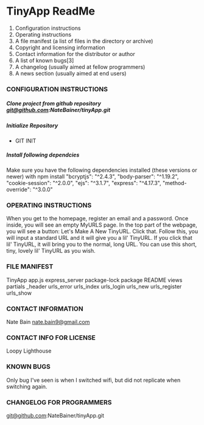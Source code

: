 # TinyApp ReadMe

1. Configuration instructions
2. Operating instructions
3. A file manifest (a list of files in the directory or archive)
4. Copyright and licensing information
5. Contact information for the distributor or author
6. A list of known bugs[3]
7. A changelog (usually aimed at fellow programmers)
8. A news section (usually aimed at end users)

### CONFIGURATION INSTRUCTIONS

  ##### Clone project from github repository git@github.com:NateBainer/tinyApp.git

  ##### Initialize Repository 
  - GIT INIT

  ##### Install following dependcies
  Make sure you have the following dependencies installed (these versions or newer) with npm install
    "bcryptjs": "^2.4.3",
    "body-parser": "^1.19.2",
    "cookie-session": "^2.0.0",
    "ejs": "^3.1.7",
    "express": "^4.17.3",
    "method-override": "^3.0.0"

### OPERATING INSTRUCTIONS
  When you get to the homepage, register an email and a password.
  Once inside, you will see an empty MyURLS page. In the top part of the webpage, you will see a button: Let's Make A New TinyURL.
  Click that.
  Follow this, you will input a standard URL and it will give you a lil' TinyURL.
  If you click that lil' TinyURL, it will bring you to the normal, long URL.
  You can use this short, tiny, lovely lil' TinyURL as you wish.

### FILE MANIFEST
  TinyApp
    app.js
    express_server
    package-lock
    package
    README
  views
    partials
      _header
    urls_error
    urls_index
    urls_login
    urls_new
    urls_register
    urls_show

### CONTACT INFORMATION
  Nate Bain
  nate.bain9@gmail.com

### CONTACT INFO FOR LICENSE
  Loopy Lighthouse

### KNOWN BUGS
  Only bug I've seen is when I switched wifi, but did not replicate when switching again.

### CHANGELOG FOR PROGRAMMERS 
  git@github.com:NateBainer/tinyApp.git


